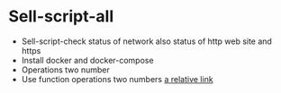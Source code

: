 # Sell-script-all
- Sell-script-check status of network also status of http web site and https
- Install docker and docker-compose
- Operations two number
- Use function operations two numbers [a relative link ](check-network.sh)
